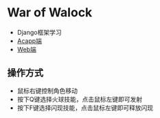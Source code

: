 # War of Walock
- Django框架学习
- [Acapp端](https://www.acwing.com/file_system/file/content/whole/index/content/5958610/)
- [Web端](https://app2433.acapp.acwing.com.cn/)
## 操作方式
- 鼠标右键控制角色移动
- 按下Q键选择火球技能，点击鼠标左键即可发射
- 按下F键选择闪现技能，点击鼠标左键即可释放闪现

